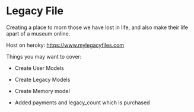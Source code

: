 # Legacy File

Creating a place to morn those we have lost in life, and also make their life apart of a museum online.

Host on heroky: https://www.mylegacyfiles.com

Things you may want to cover:

* Create User Models

* Create Legacy Models

* Create Memory model

* Added payments and legacy_count which is purchased




